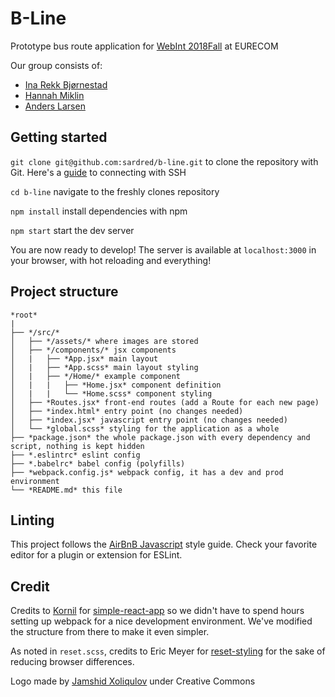 # B-Line

Prototype bus route application for [WebInt 2018Fall](http://www.eurecom.fr/en/course/WebInt-2018Fall) at EURECOM

Our group consists of:

- [Ina Rekk Bjørnestad](https://github.com/iinus)
- [Hannah Miklin](https://github.com/hffmiklin)
- [Anders Larsen](https://github.com/sardred)

## Getting started

`git clone git@github.com:sardred/b-line.git` to clone the repository with Git. Here's a [guide](https://help.github.com/articles/connecting-to-github-with-ssh/) to connecting with SSH

`cd b-line` navigate to the freshly clones repository

`npm install` install dependencies with npm

`npm start` start the dev server

You are now ready to develop! The server is available at `localhost:3000` in your browser, with hot reloading and everything!

## Project structure

```none
*root*
|
├── */src/*
│   ├── */assets/* where images are stored
│   ├── */components/* jsx components
│   |   ├── *App.jsx* main layout
│   |   ├── *App.scss* main layout styling
│   |   ├── */Home/* example component
│   |   |   ├── *Home.jsx* component definition
│   |   |   └── *Home.scss* component styling
│   ├── *Routes.jsx* front-end routes (add a Route for each new page)
│   ├── *index.html* entry point (no changes needed)
│   ├── *index.jsx* javascript entry point (no changes needed)
│   └── *global.scss* styling for the application as a whole
├── *package.json* the whole package.json with every dependency and script, nothing is kept hidden
├── *.eslintrc* eslint config
├── *.babelrc* babel config (polyfills)
├── *webpack.config.js* webpack config, it has a dev and prod environment
└── *README.md* this file
```

## Linting

This project follows the [AirBnB Javascript](https://github.com/airbnb/javascript) style guide. Check your favorite editor for a plugin or extension for ESLint.

## Credit

Credits to [Kornil](https://github.com/Kornil) for [simple-react-app](https://github.com/Kornil/simple-react-app) so we didn't have to spend hours setting up webpack for a nice development environment. We've modified the structure from there to make it even simpler.

As noted in `reset.scss`, credits to Eric Meyer for [reset-styling](http://meyerweb.com/eric/tools/css/reset/) for the sake of reducing browser differences.

Logo made by [Jamshid Xoliqulov](https://thenounproject.com/x.jamshid/) under Creative Commons

